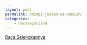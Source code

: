 ```yaml
---
layout: post
permalink: /mimpi-jualan-es-campur/
categories:
    - Uncategorized
---
```


[Baca Selengkapnya](/03)